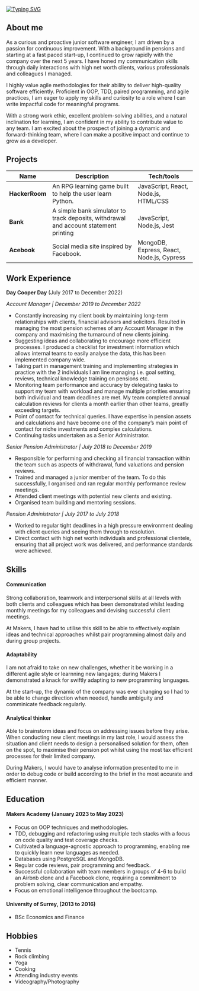 [![Typing SVG](https://readme-typing-svg.demolab.com?font=Fira+Code&size=30&duration=3000&pause=400&color=FF4500&center=true&width=1000&height=150&lines=Hi+there!+I'm+Liza+Ebadi;Explore+my+GitHub+CV+below)](https://git.io/typing-svg)

## About me 

As a curious and proactive junior software engineer, I am driven by a passion for continuous improvement. With a background in pensions and starting at a fast paced start-up, I continued to grow rapidly with the company over the next 5 years. I have honed my communication skills through daily interactions with high net worth clients, various professionals and colleagues I managed.

I highly value agile methodologies for their ability to deliver high-quality software efficiently. Proficient in OOP, TDD, paired programming, and agile practices, I am eager to apply my skills and curiosity to a role where I can write impactful code for meaningful programs.

With a strong work ethic, excellent problem-solving abilities, and a natural inclination for learning, I am confident in my ability to contribute value to any team. I am excited about the prospect of joining a dynamic and forward-thinking team, where I can make a positive impact and continue to grow as a developer.

## Projects

| Name                         | Description       | Tech/tools        |
| ---------------------------- | ----------------- | ----------------- |
| **HackerRoom**               | An RPG learning game built to help the user learn Python. | JavaScript, React, Node.js, HTML/CSS |
| **Bank** | A simple bank simulator to track deposits, withdrawal and account statement printing | JavaScript, Node.js, Jest    |
| **Acebook** | Social media site inspired by Facebook. | MongoDB, Express, React, Node.js, Cypress |

## Work Experience

**Day Cooper Day** (July 2017 to December 2022)  

_Account Manager | December 2019 to December 2022_

- Constantly increasing my client book by maintaining long-term relationships with clients, financial advisors and solicitors. Resulted in managing the most pension schemes of any Account Manager in the company and maximising the turnaround of new clients joining. 
- Suggesting ideas and collaborating to encourage more efficient processes. I produced a checklist for investment information which allows internal teams to easily analyse the data, this has been implemented company wide. 
- Taking part in management training and implementing strategies in practice with the 2 individuals I am line managing i.e. goal setting, reviews, technical knowledge training on pensions etc. 
- Monitoring team performance and accuracy by delegating tasks to support my team with workload and manage multiple priorities ensuring both individual and team deadlines are met. My team completed annual calculation reviews for clients a month earlier than other teams, greatly exceeding targets. 
- Point of contact for technical queries. I have expertise in pension assets and calculations and have become one of the company’s main point of contact for niche investments and complex calculations. 
- Continuing tasks undertaken as a Senior Administrator.



_Senior Pension Administrator | July 2018 to December 2019_

- Responsible for performing and checking all financial transaction within the team such as aspects of withdrawal, fund valuations and pension reviews. 
- Trained and managed a junior member of the team. To do this successfully, I organised and ran regular monthly performance review meetings. 
- Attended client meetings with potential new clients and existing.
- Organised team building and mentoring sessions. 



_Pension Administrator | July 2017 to July 2018_ 

- Worked to regular tight deadlines in a high pressure environment dealing with client queries and seeing them through to resolution.
- Direct contact with high net worth individuals and professional clientele, ensuring that all project work was delivered, and performance standards were achieved.

## Skills

#### Communication
Strong collaboration, teamwork and interpersonal skills at all levels with both clients and colleagues which has been demonstrated whilst leading monthly meetings for my colleagues and devising successful client meetings. 

At Makers, I have had to utilise this skill to be able to effectively explain ideas and technical approaches whilst pair programming almost daily and during group projects. 

#### Adaptability 

I am not afraid to take on new challenges, whether it be working in a different agile style or learnning new langages; during Makers I demonstrated a knack for swiftly adapting to new programming languages.

At the start-up, the dynamic of the company was ever changing so I had to be able to change direction when needed, handle ambiguity and comminicate feedback regularly. 


#### Analytical thinker 

Able to brainstorm ideas and focus on addressing issues before they arise. When conducting new client meetings in my last role, I would assess the situation and client needs to design a personalised solution for them, often on the spot, to maximise their pension pot whilst using the most tax efficient processes for their limited company. 

During Makers, I would have to analyse information presented to me in order to debug code or build according to the brief in the most accurate and efficient manner. 


## Education

#### Makers Academy (January 2023 to May 2023)
- Focus on OOP techniques and methodologies.
- TDD, debugging and refactoring using multiple tech stacks with a focus on code quality and test coverage checks.
- Cultivated a language-agnostic approach to programming, enabling me to quickly learn new languages as needed.
- Databases using PostgreSQL and MongoDB.
- Regular code reviews, pair programming and feedback.
- Successful collaboration with team members in groups of 4-6 to build an Airbnb clone and a Facebook clone, requiring a commitment to problem solving, clear communication and empathy.
- Focus on emotional intelligence throughout the bootcamp.

#### University of Surrey, (2013 to 2016)

- BSc Economics and Finance 


## Hobbies

- Tennis
- Rock climbing
- Yoga
- Cooking
- Attending industry events
- Videography/Photography
